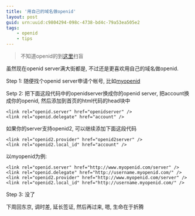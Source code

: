 ```yaml
---
title: '用自己的域名做openid'
layout: post
guid: urn:uuid:c9804294-098c-4738-bd4c-79a53ea505e2
tags:
    - openid
    - tips
---
```


> 不知道openid的到[这里](http://en.wikipedia.org/wiki/Openid)扫盲

虽然现在openid server满大街都是, 不过还是更喜欢用自己的域名做openid.

Step 1: 随便找个openid server申请个帐号, 比如[myopenid](http://www.myopenid.com)

Setp 2: 把下面这段代码中的openidserver换成你的openid server, 把account换成你的openid, 然后添加到首页的html代码的head块中

    <link rel="openid.server" href="openidserver" />
    <link rel="openid.delegate" href="account" />

如果你的server支持openid2, 可以继续添加下面这段代码

    <link rel="openid2.provider" href="openid2server" />
    <link rel="openid2.local_id" href="account" />                                                                                                                                                      

以myopenid为例:

    <link rel="openid.server" href="http://www.myopenid.com/server" />
    <link rel="openid.delegate" href="http://username.myopenid.com/" />
    <link rel="openid2.provider" href="http://www.myopenid.com/server" />
    <link rel="openid2.local_id" href="http://username.myopenid.com/" />                                                                                                                                

Step 3: 没了

下周回东京, 调时差, 延长签证, 然后再过来, 嗯, 生命在于折腾
